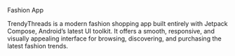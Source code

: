 Fashion App 


TrendyThreads is a modern fashion shopping app built entirely with Jetpack Compose, Android’s latest UI toolkit. It offers a smooth, responsive, and visually appealing interface for browsing, discovering, and purchasing the latest fashion trends.

